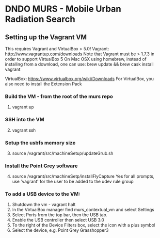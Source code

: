 # DNDO MURS - Mobile Urban Radiation Search

## Setting up the Vagrant VM
This requires Vagrant and VirtualBox > 5.0!
Vagrant: http://www.vagrantup.com/downloads
Note that Vagrant must be > 1.7.3 in order to support VirtualBox 5
On Mac OSX using homebrew, instead of installing from a download, one can use:
brew update && brew cask install vagrant

VirtualBox: https://www.virtualbox.org/wiki/Downloads
For VirtualBox, you also need to install the Extension Pack

### Build the VM - from the root of the murs repo
1) vagrant up

### SSH into the VM
2) vagrant ssh

### Setup the usbfs memory size
3) source /vagrant/src/machineSetup/updateGrub.sh

### Install the Point Grey software
4) source /vagrant/src/machineSetp/installFlyCapture
    Yes for all prompts, use 'vagrant' for the user to be added to the udev rule group

### To add a USB device to the VM:
1) Shutdown the vm - vagrant halt
2) In the VirtualBox manager find murs_contextual_vm and select Settings
3) Select Ports from the top bar, then the USB tab.
4) Enable the USB controller then select USB 3.0
5) To the right of the Device Filters box, select the icon with a plus symbol
6) Select the device, e.g. Point Grey Grasshopper3
